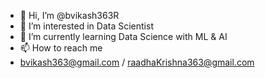 - 👋 Hi, I’m @bvikash363R
- 👀 I’m interested in Data Scientist
- 🌱 I’m currently learning Data Science with ML & AI
- 📫 How to reach me
- bvikash363@gmail.com / raadhaKrishna363@gmail.com 
<!---
bvikash363R/bvikash363R is a ✨ special ✨ repository because its `README.md` (this file) appears on your GitHub profile.
You can click the Preview link to take a look at your changes.
--->
